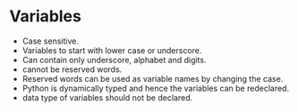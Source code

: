 # Variables

* Case sensitive.
* Variables to start with lower case or underscore.
* Can contain only underscore, alphabet and digits.
* cannot be reserved words.
* Reserved words can be used as variable names by changing the case.
* Python is dynamically typed and hence the variables can be redeclared.
* data type of variables should not be declared.